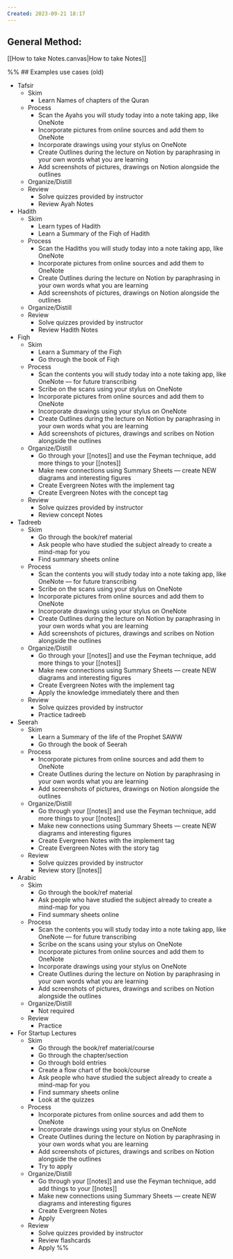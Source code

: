 ```yaml
---
Created: 2023-09-21 18:17
---
```

## General Method:
[[How to take Notes.canvas|How to take Notes]]


%% ## Examples use cases (old)
- Tafsir
	- Skim
		- Learn Names of chapters of the Quran
	- Process
		- Scan the Ayahs you will study today into a note taking app, like OneNote
		- Incorporate pictures from online sources and add them to OneNote
		- Incorporate drawings using your stylus on OneNote
		- Create Outlines during the lecture on Notion by paraphrasing in your own words what you are learning
		- Add screenshots of pictures, drawings on Notion alongside the outlines
	- Organize/Distill
	- Review
		- Solve quizzes provided by instructor
		- Review Ayah Notes
- Hadith
	- Skim
		- Learn types of Hadith
		- Learn a Summary of the Fiqh of Hadith
	- Process
		- Scan the Hadiths you will study today into a note taking app, like OneNote
		- Incorporate pictures from online sources and add them to OneNote
		- Create Outlines during the lecture on Notion by paraphrasing in your own words what you are learning
		- Add screenshots of pictures, drawings on Notion alongside the outlines
	- Organize/Distill
	- Review
		- Solve quizzes provided by instructor
		- Review Hadith Notes
- Fiqh
	- Skim
		- Learn a Summary of the Fiqh
		- Go through the book of Fiqh
	- Process
		- Scan the contents you will study today into a note taking app, like OneNote — for future transcribing
		- Scribe on the scans using your stylus on OneNote
		- Incorporate pictures from online sources and add them to OneNote
		- Incorporate drawings using your stylus on OneNote
		- Create Outlines during the lecture on Notion by paraphrasing in your own words what you are learning
		- Add screenshots of pictures, drawings and scribes on Notion alongside the outlines
	- Organize/Distill
		- Go through your [[notes]] and use the Feyman technique, add more things to your [[notes]]
		- Make new connections using Summary Sheets — create NEW diagrams and interesting figures
		- Create Evergreen Notes with the implement tag
		- Create Evergreen Notes with the concept tag
	- Review
		- Solve quizzes provided by instructor
		- Review concept Notes
- Tadreeb
	- Skim
		- Go through the book/ref material
		- Ask people who have studied the subject already to create a mind-map for you
		- Find summary sheets online
	- Process
		- Scan the contents you will study today into a note taking app, like OneNote — for future transcribing
		- Scribe on the scans using your stylus on OneNote
		- Incorporate pictures from online sources and add them to OneNote
		- Incorporate drawings using your stylus on OneNote
		- Create Outlines during the lecture on Notion by paraphrasing in your own words what you are learning
		- Add screenshots of pictures, drawings and scribes on Notion alongside the outlines
	- Organize/Distill
		- Go through your [[notes]] and use the Feyman technique, add more things to your [[notes]]
		- Make new connections using Summary Sheets — create NEW diagrams and interesting figures
		- Create Evergreen Notes with the implement tag
		- Apply the knowledge immediately there and then
	- Review
		- Solve quizzes provided by instructor
		- Practice tadreeb
- Seerah
	- Skim
		- Learn a Summary of the life of the Prophet SAWW
		- Go through the book of Seerah
	- Process
		- Incorporate pictures from online sources and add them to OneNote
		- Create Outlines during the lecture on Notion by paraphrasing in your own words what you are learning
		- Add screenshots of pictures, drawings on Notion alongside the outlines
	- Organize/Distill
		- Go through your [[notes]] and use the Feyman technique, add more things to your [[notes]]
		- Make new connections using Summary Sheets — create NEW diagrams and interesting figures
		- Create Evergreen Notes with the implement tag
		- Create Evergreen Notes with the story tag
	- Review
		- Solve quizzes provided by instructor
		- Review story [[notes]]
- Arabic
	- Skim
		- Go through the book/ref material
		- Ask people who have studied the subject already to create a mind-map for you
		- Find summary sheets online
	- Process
		- Scan the contents you will study today into a note taking app, like OneNote — for future transcribing
		- Scribe on the scans using your stylus on OneNote
		- Incorporate pictures from online sources and add them to OneNote
		- Incorporate drawings using your stylus on OneNote
		- Create Outlines during the lecture on Notion by paraphrasing in your own words what you are learning
		- Add screenshots of pictures, drawings and scribes on Notion alongside the outlines
	- Organize/Distill
		- Not required
	- Review
		- Practice
- For Startup Lectures
    - Skim
        - Go through the book/ref material/course
        - Go through the chapter/section
        - Go through bold entries
        - Create a flow chart of the book/course
        - Ask people who have studied the subject already to create a mind-map for you
        - Find summary sheets online
        - Look at the quizzes
    - Process
        - Incorporate pictures from online sources and add them to OneNote
        - Incorporate drawings using your stylus on OneNote
        - Create Outlines during the lecture on Notion by paraphrasing in your own words what you are learning
        - Add screenshots of pictures, drawings and scribes on Notion alongside the outlines
        - Try to apply
    - Organize/Distill
        - Go through your [[notes]] and use the Feyman technique, add add things to your [[notes]]
        - Make new connections using Summary Sheets — create NEW diagrams and interesting figures
        - Create Evergreen Notes
        - Apply
    - Review
        - Solve quizzes provided by instructor
        - Review flashcards
        - Apply
 %%